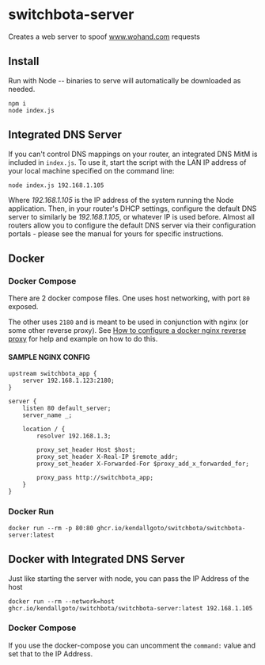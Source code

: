 # switchbota-server
Creates a web server to spoof www.wohand.com requests

## Install
Run with Node -- binaries to serve will automatically be downloaded as needed.

```shell
npm i
node index.js
```

## Integrated DNS Server
If you can't control DNS mappings on your router, an integrated DNS MitM is included in `index.js`. To use it, start the script with the LAN IP address of your local machine specified on the command line:

```shell
node index.js 192.168.1.105
```

Where _192.168.1.105_ is the IP address of the system running the Node application. Then, in your router's DHCP settings, configure the default DNS server to similarly be _192.168.1.105_, or whatever IP is used before. Almost all routers allow you to configure the default DNS server via their configuration portals - please see the manual for yours for specific instructions.


## Docker

### Docker Compose

There are 2 docker compose files. One uses host networking, with port `80` exposed. 

The other uses `2180` and is meant to be used in conjunction with nginx (or some other reverse proxy). 
See [How to configure a docker nginx reverse proxy](https://www.theserverside.com/blog/Coffee-Talk-Java-News-Stories-and-Opinions/Docker-Nginx-reverse-proxy-setup-example) for help and example on how to do this.
#### SAMPLE NGINX CONFIG
```
upstream switchbota_app {
	server 192.168.1.123:2180;
}

server {
	listen 80 default_server;
	server_name _;

	location / {
		resolver 192.168.1.3;

		proxy_set_header Host $host;
		proxy_set_header X-Real-IP $remote_addr;
		proxy_set_header X-Forwarded-For $proxy_add_x_forwarded_for;

		proxy_pass http://switchbota_app;
	}
}
```

### Docker Run
```
docker run --rm -p 80:80 ghcr.io/kendallgoto/switchbota/switchbota-server:latest
```

## Docker with Integrated DNS Server

Just like starting the server with node, you can pass the IP Address of the host 

```
docker run --rm --network=host ghcr.io/kendallgoto/switchbota/switchbota-server:latest 192.168.1.105
```

### Docker Compose
If you use the docker-compose you can uncomment the `command:` value and set that to the IP Address.
